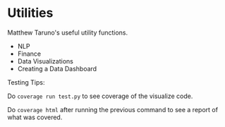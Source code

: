 # Utilities

Matthew Taruno's useful utility functions.

* NLP
* Finance
* Data Visualizations
* Creating a Data Dashboard

Testing Tips:

Do
    ```coverage run test.py```
to see coverage of the visualize code.

Do
    ```coverage html```
after running the previous command to see a report of what was covered.
